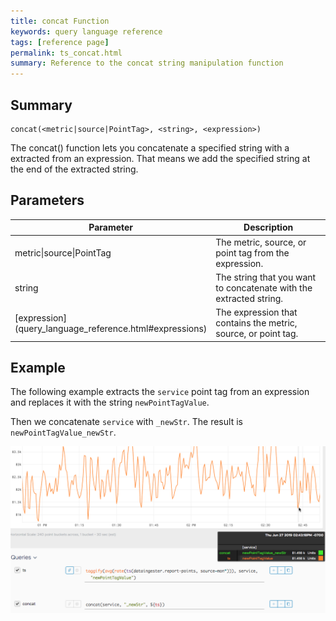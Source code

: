 ```yaml
---
title: concat Function
keywords: query language reference
tags: [reference page]
permalink: ts_concat.html
summary: Reference to the concat string manipulation function
---
```

## Summary
```
concat(<metric|source|PointTag>, <string>, <expression>)
```
The concat() function lets you concatenate a specified string with a extracted from an expression. That means we add the specified string at the end of the extracted string.


## Parameters
<table style="width: 100%;">
<tbody>
<thead>
<tr><th width="30%">Parameter</th><th width="70%">Description</th></tr>
</thead>
<tr>
<td markdown="span">metric|source|PointTag</td>
<td>The metric, source, or point tag from the expression.</td></tr>
<tr>
<td markdown="span">string</td>
<td>The string that you want to concatenate with the extracted string.</td></tr>
<tr>
<td markdown="span"> [expression](query_language_reference.html#expressions)</td>
<td>The expression that contains the metric, source, or point tag.</td></tr>
</tbody>
</table>


## Example

The following example extracts the `service` point tag from an expression and replaces it with the string `newPointTagValue`.

Then we concatenate `service` with `_newStr`. The result is `newPointTagValue_newStr`.


![ts concat example](images/ts_concat.png)
